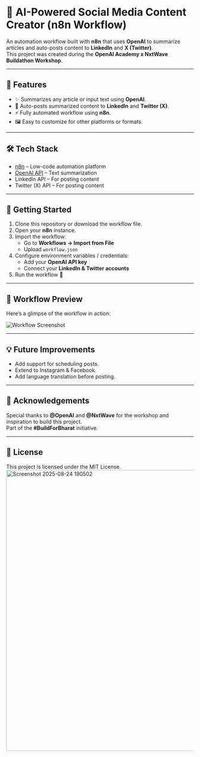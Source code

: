 # 🤖 AI-Powered Social Media Content Creator (n8n Workflow)

An automation workflow built with **n8n** that uses **OpenAI** to summarize articles and auto-posts content to **LinkedIn** and **X (Twitter)**.  
This project was created during the **OpenAI Academy x NxtWave Buildathon Workshop**.  

---

## 🌟 Features
- ✨ Summarizes any article or input text using **OpenAI**.  
- 📢 Auto-posts summarized content to **LinkedIn** and **Twitter (X)**.  
- ⚡ Fully automated workflow using **n8n**.  
- 🖼️ Easy to customize for other platforms or formats.  

---

## 🛠️ Tech Stack
- [n8n](https://n8n.io) – Low-code automation platform  
- [OpenAI API](https://platform.openai.com) – Text summarization  
- LinkedIn API – For posting content  
- Twitter (X) API – For posting content  

---

## 🚀 Getting Started

1. Clone this repository or download the workflow file.  
2. Open your **n8n** instance.  
3. Import the workflow:  
   - Go to **Workflows → Import from File**  
   - Upload `workflow.json`  
4. Configure environment variables / credentials:  
   - Add your **OpenAI API key**  
   - Connect your **LinkedIn & Twitter accounts**  
5. Run the workflow 🎉  

---

## 📸 Workflow Preview
Here’s a glimpse of the workflow in action:  

![Workflow Screenshot](./screenshots/workflow.png)  

---

## 💡 Future Improvements
- Add support for scheduling posts.  
- Extend to Instagram & Facebook.  
- Add language translation before posting.  

---

## 🙏 Acknowledgements
Special thanks to **@OpenAI** and **@NxtWave** for the workshop and inspiration to build this project.  
Part of the **#BuildForBharat** initiative.  

---

## 📜 License
This project is licensed under the MIT License.  
<img width="1467" height="753" alt="Screenshot 2025-08-24 190502" src="https://github.com/user-attachments/assets/bfeb973c-d22d-4f41-a7e8-6e2a442d897f" />
